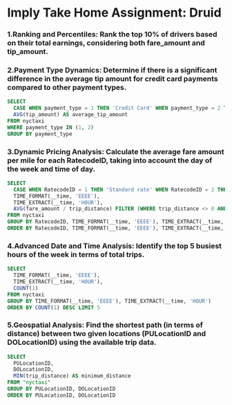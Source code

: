 # Imply Take Home Assignment: Druid

### 1.**Ranking and Percentiles:** Rank the top 10% of drivers based on their total earnings, considering both fare_amount and tip_amount.


### 2.**Payment Type Dynamics:** Determine if there is a significant difference in the average tip amount for credit card payments compared to other payment types.
```sql
SELECT
  CASE WHEN payment_type = 1 THEN 'Credit Card' WHEN payment_type = 2 THEN 'Cash' ELSE 'Other' END AS payment_type,
  AVG(tip_amount) AS average_tip_amount
FROM nyctaxi
WHERE payment_type IN (1, 2)
GROUP BY payment_type
```


### 3.**Dynamic Pricing Analysis:** Calculate the average fare amount per mile for each RatecodeID, taking into account the day of the week and time of day.
```sql
SELECT
  CASE WHEN RatecodeID = 1 THEN 'Standard rate' WHEN RatecodeID = 2 THEN 'JFK' WHEN RatecodeID = 3 THEN 'Newark' WHEN RatecodeID = 4 THEN 'Nassau or Westchester' WHEN RatecodeID = 5 THEN 'Negotiated fare' WHEN RatecodeID = 6 THEN 'Group ride' ELSE 'Other' END,
  TIME_FORMAT(__time, 'EEEE'),
  TIME_EXTRACT(__time, 'HOUR'),
  AVG(fare_amount / trip_distance) FILTER (WHERE trip_distance <> 0 AND trip_distance IS NOT NULL)
FROM nyctaxi
GROUP BY RatecodeID, TIME_FORMAT(__time, 'EEEE'), TIME_EXTRACT(__time, 'HOUR')
ORDER BY RatecodeID, TIME_FORMAT(__time, 'EEEE'), TIME_EXTRACT(__time, 'HOUR')
```

### 4.**Advanced Date and Time Analysis:** Identify the top 5 busiest hours of the week in terms of total trips.
```sql
SELECT
  TIME_FORMAT(__time, 'EEEE'),
  TIME_EXTRACT(__time, 'HOUR'),
  COUNT(1)
FROM nyctaxi
GROUP BY TIME_FORMAT(__time, 'EEEE'), TIME_EXTRACT(__time, 'HOUR')
ORDER BY COUNT(1) DESC LIMIT 5
```


### 5.**Geospatial Analysis:** Find the shortest path (in terms of distance) between two given locations (PULocationID and DOLocationID) using the available trip data.
```sql
SELECT
  PULocationID,
  DOLocationID,
  MIN(trip_distance) AS minimum_distance
FROM "nyctaxi"
GROUP BY PULocationID, DOLocationID
ORDER BY PULocationID, DOLocationID
```
